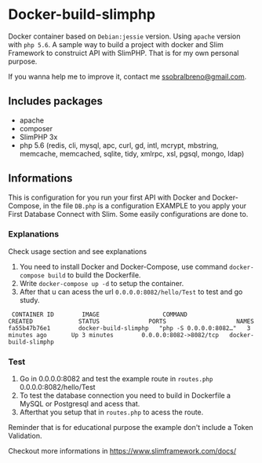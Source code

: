 # Docker-build-slimphp

Docker container based on `Debian:jessie` version. Using `apache` version with `php 5.6`. A sample way to build a project with docker and Slim Framework to construict API with SlimPHP. That is for my own personal purpose.

If you wanna help me to improve it, contact me <ssobralbreno@gmail.com>.

## Includes packages

 * apache
 * composer
 * SlimPHP 3x 
 * php 5.6 (redis, cli, mysql, apc, curl, gd, intl, mcrypt, mbstring, memcache, memcached, sqlite, tidy, xmlrpc, xsl, pgsql, mongo, ldap)

## Informations

This is configuration for you run your first API with Docker and Docker-Compose, in the file `DB.php` is a configuration EXAMPLE to you apply your First Database Connect with Slim.
Some easily configurations are done to.

### Explanations

Check usage section and see explanations

 1. You need to install Docker and Docker-Compose, use command `docker-compose build` to build the Dockerfile.
 2. Write `docker-compose up -d` to setup the container.
 3. After that u can acess the url `0.0.0.0:8082/hello/Test` to test and go study.

```
 CONTAINER ID        IMAGE                  COMMAND                  CREATED             STATUS              PORTS                    NAMES
fa55b47b76e1        docker-build-slimphp   "php -S 0.0.0.0:8082…"   3 minutes ago       Up 3 minutes        0.0.0.0:8082->8082/tcp   docker-build-slimphp
```

### Test

1. Go in 0.0.0.0:8082 and test the example route in `routes.php` 0.0.0.0:8082/hello/Test
2. To test the database connection you need to build in Dockerfile a MySQL or Postgresql and acess that.
3. Afterthat you setup that in `routes.php` to acess the route.

Reminder that is for educational purpose the example don't include a Token Validation.

Checkout more informations in https://www.slimframework.com/docs/
